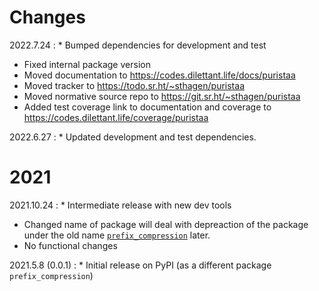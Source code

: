 # Changes

2022.7.24
:    * Bumped dependencies for development and test
* Fixed internal package version
* Moved documentation to https://codes.dilettant.life/docs/puristaa
* Moved tracker to https://todo.sr.ht/~sthagen/puristaa
* Moved normative source repo to https://git.sr.ht/~sthagen/puristaa
* Added test coverage link to documentation and coverage to https://codes.dilettant.life/coverage/puristaa

2022.6.27
:    * Updated development and test dependencies.

# 2021

2021.10.24
:    * Intermediate release with new dev tools
* Changed name of package will deal with depreaction of the package under the old name [`prefix_compression`](https://pypi.org/project/prefix-compression/) later.
* No functional changes

2021.5.8 (0.0.1)
:    * Initial release on PyPI (as a different package `prefix_compression`)
